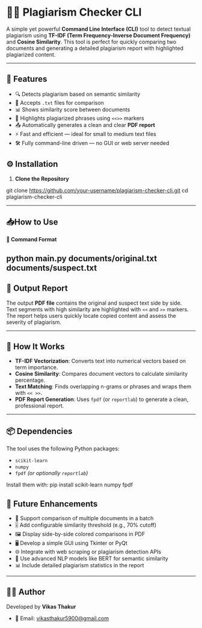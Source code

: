 # 🕵️‍♂️ Plagiarism Checker CLI

A simple yet powerful **Command Line Interface (CLI)** tool to detect textual plagiarism using **TF-IDF (Term Frequency-Inverse Document Frequency)** and **Cosine Similarity**. This tool is perfect for quickly comparing two documents and generating a detailed plagiarism report with highlighted plagiarized content.

---

## 🚀 Features

- 🔍 Detects plagiarism based on semantic similarity
- 📄 Accepts `.txt` files for comparison
- 📊 Shows similarity score between documents
- 📝 Highlights plagiarized phrases using `<<>>` markers
- 📤 Automatically generates a clean and clear **PDF report**
- ⚡ Fast and efficient — ideal for small to medium text files
- 🛠️ Fully command-line driven — no GUI or web server needed

## ⚙️ Installation

1. **Clone the Repository**


git clone https://github.com/your-username/plagiarism-checker-cli.git
cd plagiarism-checker-cli

---

## 📥How to Use
**🔧 Command Format**


python main.py documents/original.txt documents/suspect.txt
---
## 📄 Output Report

The output **PDF file** contains the original and suspect text side by side.  
Text segments with high similarity are highlighted with `<<` and `>>` markers.  
The report helps users quickly locate copied content and assess the severity of plagiarism.

---

## 🧠 How It Works

- **TF-IDF Vectorization**: Converts text into numerical vectors based on term importance.
- **Cosine Similarity**: Compares document vectors to calculate similarity percentage.
- **Text Matching**: Finds overlapping n-grams or phrases and wraps them with `<< >>`.
- **PDF Report Generation**: Uses `fpdf` (or `reportlab`) to generate a clean, professional report.

---

## 📦 Dependencies

The tool uses the following Python packages:

- `scikit-learn`
- `numpy`
- `fpdf` *(or optionally `reportlab`)*

Install them with:
pip install scikit-learn numpy fpdf


## 🔮 Future Enhancements

- 📁 Support comparison of multiple documents in a batch
- 🎚️ Add configurable similarity threshold (e.g., 70% cutoff)
- 🖼️ Display side-by-side colored comparisons in PDF
- 🖥️ Develop a simple GUI using Tkinter or PyQt
- 🌐 Integrate with web scraping or plagiarism detection APIs
- 🧠 Use advanced NLP models like BERT for semantic similarity
- 📊 Include detailed plagiarism statistics in the report

---

## 👨‍💻 Author

Developed by **Vikas Thakur**

- 📧 Email: vikasthakur5900@gmail.com 

